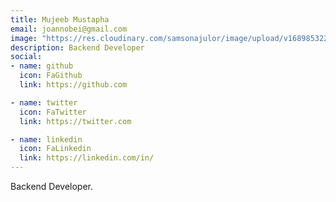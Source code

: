 ```yaml
---
title: Mujeeb Mustapha
email: joannobei@gmail.com
image: "https://res.cloudinary.com/samsonajulor/image/upload/v1689853229/algofanatics_assets/assets/team/om3uunm0kburyvynsh1s.svg"
description: Backend Developer
social:
- name: github
  icon: FaGithub
  link: https://github.com

- name: twitter
  icon: FaTwitter
  link: https://twitter.com

- name: linkedin
  icon: FaLinkedin
  link: https://linkedin.com/in/
---
```


Backend Developer.
 